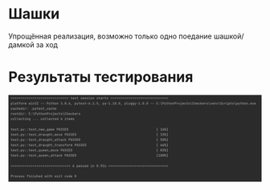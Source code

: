 # Шашки
Упрощённая реализация, возможно только одно поедание шашкой/дамкой за ход

# Результаты тестирования

<p align="center"><img src="https://github.com/Torusaynim/Mirea-TiVPO/blob/master/assets/images/CheckersTesting.PNG"></p>

